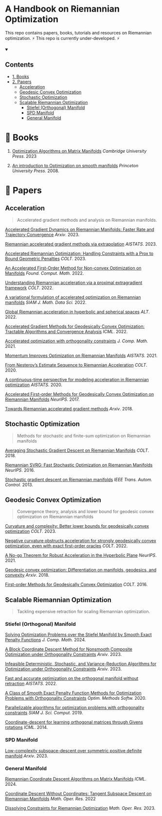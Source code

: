 # A Handbook on Riemannian Optimization
This repo contains papers, books, tutorials and resources on Riemannian optimization. ⚡ This repo is currently under-developed. ⚡

   
<details open>
  <summary><h2><b> Contents </b></h2></summary>

  * [1. Books](#books)
  * [2. Papers](#papers)
    * [Acceleration](#acceleration)
    * [Geodesic Convex Optimization](#geodesic-convex-optimization)
    * [Stochastic Optimization](#stochastic-optimization)
    * [Scalable Riemannian Optimization](#scalable-riemannian-optimization)
      * [Stiefel (Orthogonal) Manifold](#stiefel-orthogonal-manifold)
      * [SPD Manifold](#spd-manifold)
      * [General Manifold](#general-manifold)
</details>

# 📘 Books

1. [Optimization Algorithms on Matrix Manifolds](https://press.princeton.edu/absil?srsltid=AfmBOorlfmgaTCzFeGcEDw9mxNrVvWMaKhY578kDlMOKlYY9D-G9ar3n) *Cambridge University Press*. 2023

2. [An introduction to Optimization on smooth manifolds](https://www.nicolasboumal.net/book/) *Princeton University Press*. 2008.

# 📜 Papers
 

## Acceleration
> Accelerated gradient methods and analysis on Riemannian manifolds. 

[Accelerated Gradient Dynamics on Riemannian Manifolds: Faster Rate and Trajectory Convergence](https://arxiv.org/pdf/2312.06366) *Arxiv*. 2023.

[Riemannian accelerated gradient methods via extrapolation](https://proceedings.mlr.press/v206/han23a/han23a.pdf)  *AISTATS*. 2023.

[Accelerated Riemannian Optimization: Handling Constraints with a Prox to Bound Geometric Penalties](https://proceedings.mlr.press/v195/martinez-rubio23a/martinez-rubio23a.pdf)  *COLT*. 2023.

[An Accelerated First-Order Method for Non-convex Optimization on Manifolds](https://link.springer.com/article/10.1007/s10208-022-09573-9) *Found. Comput. Math.* 2022.

[Understanding Riemannian acceleration via a proximal extragradient framework](https://proceedings.mlr.press/v178/jin22a/jin22a.pdf)  *COLT*. 2022.

[A variational formulation of accelerated optimization on Riemannian manifolds](https://epubs.siam.org/doi/abs/10.1137/21M1395648)  *SIAM J. Math. Data Sci.* 2022.

[Global Riemannian acceleration in hyperbolic and spherical spaces](https://proceedings.mlr.press/v167/martinez-rubio22a/martinez-rubio22a.pdf)  *ALT*. 2022.

[Accelerated Gradient Methods for Geodesically Convex Optimization: Tractable Algorithms and Convergence Analysis](https://proceedings.mlr.press/v162/kim22k/kim22k.pdf)  *ICML*. 2022.

[Accelerated optimization with orthogonality constraints](https://www.global-sci.org/intro/article_detail.html?journal=undefined&article_id=18372)  *J. Comp. Math.* 2021.

[Momentum Improves Optimization on Riemannian Manifolds](https://proceedings.mlr.press/v130/alimisis21a/alimisis21a.pdf)  *AISTATS*. 2021.

[From Nesterov’s Estimate Sequence to Riemannian Acceleration](https://proceedings.mlr.press/v125/ahn20a/ahn20a.pdf)  *COLT*. 2020. 

[A continuous-time perspective for modeling acceleration in Riemannian optimization](https://proceedings.mlr.press/v108/alimisis20a/alimisis20a.pdf) *AISTATS*. 2020.

[Accelerated First-order Methods for Geodesically Convex Optimization on Riemannian Manifolds](https://proceedings.neurips.cc/paper_files/paper/2017/file/6ef80bb237adf4b6f77d0700e1255907-Paper.pdf)  *NeurIPS*. 2017.

[Towards Riemannian accelerated gradient methods](https://arxiv.org/pdf/1806.02812) *Arxiv*. 2018. 

## Stochastic Optimization
> Methods for stochastic and finite-sum optimization on Riemannian manifolds


[Averaging Stochastic Gradient Descent on Riemannian Manifolds](https://proceedings.mlr.press/v75/tripuraneni18a/tripuraneni18a.pdf) *COLT*. 2018.

[Riemannian SVRG: Fast Stochastic Optimization on Riemannian Manifolds](https://proceedings.neurips.cc/paper_files/paper/2016/file/98e6f17209029f4ae6dc9d88ec8eac2c-Paper.pdf) *NeurIPS*. 2016.

[Stochastic gradient descent on Riemannian manifolds](https://ieeexplore.ieee.org/abstract/document/6487381) *IEEE Trans. Autom. Control.* 2013.


## Geodesic Convex Optimization
> Convergence theory, analysis and lower bound for geodesic convex optimization on Riemannian manifolds

[Curvature and complexity: Better lower bounds for geodesically convex optimization](https://proceedings.mlr.press/v195/criscitiello23a/criscitiello23a.pdf) *COLT*. 2023.

[Negative curvature obstructs acceleration for strongly geodesically convex optimization, even with exact first-order oracles](https://proceedings.mlr.press/v178/criscitiello22a/criscitiello22a.pdf) *COLT*. 2022.

[A No-go Theorem for Robust Acceleration in the Hyperbolic Plane](https://openreview.net/pdf?id=twz1QqzU0Hp) *NeurIPS*. 2021.

[Geodesic convex optimization: Differentiation on manifolds, geodesics, and convexity](https://arxiv.org/pdf/1806.06373) *Arxiv*. 2018.

[First-order Methods for Geodesically Convex Optimization](https://proceedings.mlr.press/v49/zhang16b.pdf) *COLT*. 2016.



## Scalable Riemannian Optimization
> Tackling expensive retraction for scaling Riemannian optimization.

###  Stiefel (Orthogonal) Manifold

[Solving Optimization Problems over the Stiefel Manifold by Smooth Exact Penalty Functions](https://global-sci.org/intro/article_detail.html?journal=undefined&article_id=23277)  *J. Comp. Math.* 2024.

[A Block Coordinate Descent Method for Nonsmooth Composite Optimization under Orthogonality Constraints](https://arxiv.org/pdf/2304.03641) *Arxiv*. 2023.

[Infeasible Deterministic, Stochastic, and Variance-Reduction Algorithms for Optimization under Orthogonality Constraints](https://arxiv.org/pdf/2303.16510) *Arxiv*. 2023.

[Fast and accurate optimization on the orthogonal manifold without retraction](https://proceedings.mlr.press/v151/ablin22a/ablin22a.pdf) *AISTATS*. 2022.

[A Class of Smooth Exact Penalty Function Methods for Optimization Problems with Orthogonality Constraints](https://www.tandfonline.com/doi/full/10.1080/10556788.2020.1852236) *Optim. Methods Softw.* 2020.

[Parallelizable algorithms for optimization problems with orthogonality constraints](https://epubs.siam.org/doi/10.1137/18M1221679) *SIAM J. Sci. Comput.* 2019.

[Coordinate-descent for learning orthogonal matrices through Givens rotations](https://proceedings.mlr.press/v32/shalit14.pdf) *ICML*. 2014.

###  SPD Manifold

[Low-complexity subspace-descent over symmetric positive definite manifold](https://arxiv.org/pdf/2305.02041) *Arxiv*. 2023.

### General Manifold

[Riemannian Coordinate Descent Algorithms on Matrix Manifolds](https://proceedings.mlr.press/v235/han24c.html) *ICML*. 2024.

[Coordinate Descent Without Coordinates: Tangent Subspace Descent on Riemannian Manifolds](https://pubsonline.informs.org/doi/full/10.1287/moor.2022.1253?af=R) *Math. Oper. Res.* 2022

[Dissolving Constraints for Riemannian Optimization](https://dl.acm.org/doi/abs/10.1287/moor.2023.1360) *Math. Oper. Res.* 2023.




